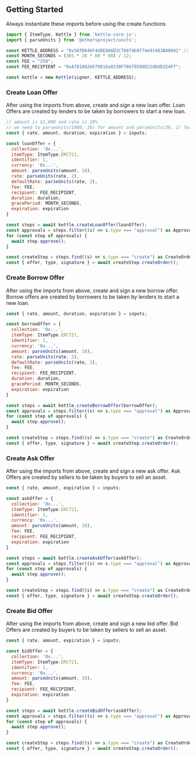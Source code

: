 
## Getting Started
Always instantiate these imports before using the create functions
```js
import { ItemType, Kettle } from 'kettle-core-js';
import { parseUnits } from '@ethersproject/units';

const KETTLE_ADDRESS = "0x58fD646F4d8E8A6D1C7b074b9774e91483BA0601" // for blast_sepolia
const MONTH_SECONDS = (365 * 24 * 60 * 60) / 12;
const FEE = "250";
const FEE_RECIPIENT = "0xAf810826679816a0330F786f0589D224DdEd24Ff";

const kettle = new Kettle(signer, KETTLE_ADDRESS);
```

### Create Loan Offer
After using the imports from above, create and sign a new loan offer.
Loan Offers are created by lenders to be taken by borrowers to start a new loan.

```js
// amount is $1,000 and rate is 20%
// we need to parseUnits(1000, 18) for amount and parseUnits(20, 2) for rate
const { rate, amount, duration, expiration } = inputs;

const loanOffer = {
  collection: '0x...',
  itemType: ItemType.ERC721,
  identifier: 1,
  currency: '0x...',
  amount: parseUnits(amount, 18),
  rate: parseUnits(rate, 2),
  defaultRate: parseUnits(rate, 2),
  fee: FEE,
  recipient: FEE_RECIPIENT,
  duration: duration,
  gracePeriod: MONTH_SECONDS,
  expiration: expiration
}

const steps = await kettle.createLoanOffer(loanOffer);
const approvals = steps.filter((s) => s.type === "approval") as ApprovalAction[];
for (const step of approvals) {
  await step.approve();
}

const createStep = steps.find((s) => s.type === "create") as CreateOrderAction;
const { offer, type, signature } = await createStep.createOrder();
```

### Create Borrow Offer
After using the imports from above, create and sign a new borrow offer.
Borrow offers are created by borrowers to be taken by lenders to start a new loan.
```js
const { rate, amount, duration, expiration } = inputs;

const borrowOffer = {
  collection: '0x...',
  itemType: ItemType.ERC721,
  identifier: 1,
  currency: '0x...',
  amount: parseUnits(amount, 18),
  rate: parseUnits(rate, 2),
  defaultRate: parseUnits(rate, 2),
  fee: FEE,
  recipient: FEE_RECIPIENT,
  duration: duration,
  gracePeriod: MONTH_SECONDS,
  expiration: expiration
}

const steps = await kettle.createBorrowOffer(borrowOffer);
const approvals = steps.filter((s) => s.type === "approval") as ApprovalAction[];
for (const step of approvals) {
  await step.approve();
}

const createStep = steps.find((s) => s.type === "create") as CreateOrderAction;
const { offer, type, signature } = await createStep.createOrder();
```

### Create Ask Offer
After using the imports from above, create and sign a new ask offer.
Ask Offers are created by sellers to be taken by buyers to sell an asset.
```js
const { rate, amount, expiration } = inputs;

const askOffer = {
  collection: '0x...',
  itemType: ItemType.ERC721,
  identifier: 1,
  currency: '0x...',
  amount: parseUnits(amount, 18),
  fee: FEE,
  recipient: FEE_RECIPIENT,
  expiration: expiration
}

const steps = await kettle.createAskOffer(askOffer);
const approvals = steps.filter((s) => s.type === "approval") as ApprovalAction[];
for (const step of approvals) {
  await step.approve();
}

const createStep = steps.find((s) => s.type === "create") as CreateOrderAction;
const { offer, type, signature } = await createStep.createOrder();
```

### Create Bid Offer
After using the imports from above, create and sign a new bid offer.
Bid Offers are created by buyers to be taken by sellers to sell an asset.
```js
const { rate, amount, expiration } = inputs;

const bidOffer = {
  collection: '0x...',
  itemType: ItemType.ERC721,
  identifier: 1,
  currency: '0x...',
  amount: parseUnits(amount, 18),
  fee: FEE,
  recipient: FEE_RECIPIENT,
  expiration: expiration
}

const steps = await kettle.createBidOffer(askOffer);
const approvals = steps.filter((s) => s.type === "approval") as ApprovalAction[];
for (const step of approvals) {
  await step.approve();
}

const createStep = steps.find((s) => s.type === "create") as CreateOrderAction;
const { offer, type, signature } = await createStep.createOrder();
```

